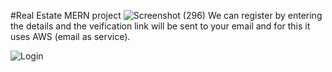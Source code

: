 #Real Estate MERN project
![Screenshot (296)](https://user-images.githubusercontent.com/85643531/230178503-6ea12b36-a9a7-49d7-a499-41217cdc7069.png)
We can register by entering the details and the veification link will be sent to your email and for this it uses AWS (email as service).

![Login](https://user-images.githubusercontent.com/85643531/230177627-11215978-a871-4a66-8c47-25f87b171199.png)
